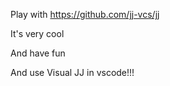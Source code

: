 Play with https://github.com/jj-vcs/jj

It's very cool

And have fun 

And use Visual JJ in vscode!!!